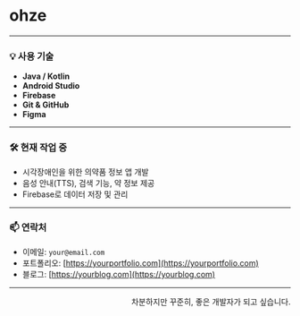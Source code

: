 <h1 align="left">ohze</h1>

<p align="left">

</p>

---

### 💡 사용 기술

- **Java / Kotlin**
- **Android Studio**
- **Firebase**
- **Git & GitHub**
- **Figma**

---

### 🛠 현재 작업 중

- 시각장애인을 위한 의약품 정보 앱 개발
- 음성 안내(TTS), 검색 기능, 약 정보 제공
- Firebase로 데이터 저장 및 관리

---

### 📫 연락처

- 이메일: `your@email.com`
- 포트폴리오: [https://yourportfolio.com](https://yourportfolio.com)
- 블로그: [https://yourblog.com](https://yourblog.com)

---

<p align="right">
차분하지만 꾸준히,  
좋은 개발자가 되고 싶습니다.
</p>

